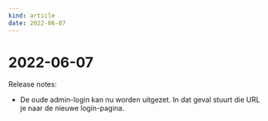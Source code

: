```yaml
---
kind: article
date: 2022-06-07
---
```


# 2022-06-07

Release notes:

* De oude admin-login kan nu worden uitgezet. In dat geval stuurt die URL je naar de nieuwe login-pagina.
